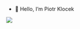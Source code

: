 - 👋 Hello, I’m Piotr Klocek

![](https://raw.githubusercontent.com/Pioter1290/piotrklocek/master/profile-summary-card-output/algolia/1-repos-per-language.svg)
